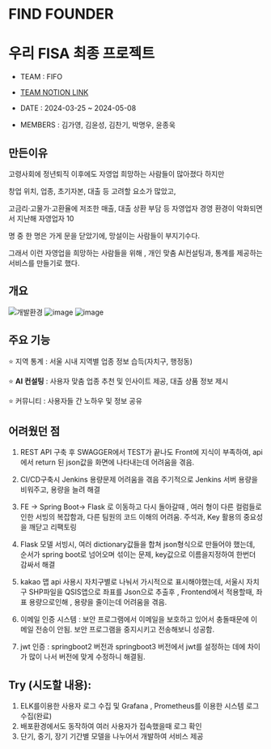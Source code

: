 # FIND FOUNDER
# 우리 FISA 최종 프로젝트
* TEAM : FIFO

* [TEAM NOTION LINK](https://www.notion.so/d05de897559c443eb6e6cc4cd770588f)

* DATE : 2024-03-25 ~ 2024-05-08

* MEMBERS : 김가영, 김윤성, 김찬기, 박명우, 윤종욱

## 만든이유
고령사회에 정년퇴직 이후에도 자영업 희망하는 사람들이 많아졌다 하지만

창업 위치, 업종, 초기자본, 대출 등 고려할 요소가 많았고,

고금리·고물가·고환율에 저조한 매출, 대출 상환 부담 등 자영업자 경영 환경이 악화되면서 지난해 자영업자 10

명 중 한 명은 가게 문을 닫았기에, 망설이는 사람들이 부지기수다.

그래서 이런 자영업을 희망하는 사람들을 위해 , 개인 맞춤 AI컨설팅과, 통계를 제공하는 서비스를 만들기로 했다.


## 개요

![개발환경](https://github.com/kimyoonseong/FindFounder/assets/37408405/ea4aa16a-9086-49d9-bf16-29ca2528a794)
![image](https://github.com/kimyoonseong/FindFounder/assets/37408405/8d92ff05-9504-462b-a38a-ebf5bd2ea3e8)
![image](https://github.com/kimyoonseong/FindFounder/assets/37408405/fd2072c3-daa7-4551-9c70-69bc88e1f95d)

## 주요 기능
⭐ 지역 통계 : 서울 시내 지역별 업종 정보 습득(자치구, 행정동)  

⭐ **AI 컨설팅** : 사용자 맞춤 업종 추천 및 인사이트 제공, 대출 상품 정보 제시  

⭐ 커뮤니티 : 사용자들 간 노하우 및 정보 공유

## **어려웠던 점**
1. REST API 구축 후 SWAGGER에서 TEST가 끝나도 Front에 지식이 부족하여, api에서 return 된 json값을 화면에 나타내는데 어려움을 겪음.

2. CI/CD구축시 Jenkins 용량문제 어려움을 겪음 주기적으로 Jenkins 서버 용량을 비워주고, 용량을 늘려 해결

3. FE -> Spring Boot-> Flask 로 이동하고 다시 돌아갈때 , 여러 형이 다른 컬럼들로 인한 서빙의 복잡함과, 다른 팀원의 코드 이해의 어려움. 주석과, Key 활용의 중요성을 깨닫고 리팩토링

4. Flask 모델 서빙시, 여러 dictionary값들을 합쳐 json형식으로 만들어야 했는데, 순서가 spring boot로 넘어오며 섞이는 문제, key값으로 이름을지정하여 한번더 감싸서 해결

5. kakao 맵 api 사용시 자치구별로 나눠서 가시적으로 표시해야했는데, 서울시 자치구 SHP파일을 QSIS앱으로 좌표를 Json으로 추출후 , Frontend에서 적용할때, 좌표 용량으로인해 , 용량을 줄이는데 어려움을 겪음.

6. 이메일 인증 시스템 : 보안 프로그램에서 이메일을 보호하고 있어서 충돌때문에 이메일 전송이 안됨. 보안 프로그램을 중지시키고 전송해보니 성공함.

7. jwt 인증 : springboot2 버전과 springboot3 버전에서 jwt를 설정하는 데에 차이가 많이 나서 버전에 맞게 수정하니 해결됨.

## **Try (시도할 내용):**
1. ELK를이용한 사용자 로그 수집 및 Grafana , Prometheus를 이용한 시스템 로그수집(완료)
2. 배포환경에서도 동작하여 여러 사용자가 접속했을때 로그 확인
3. 단기, 중기, 장기 기간별 모델을 나누어서 개발하여 서비스 제공

